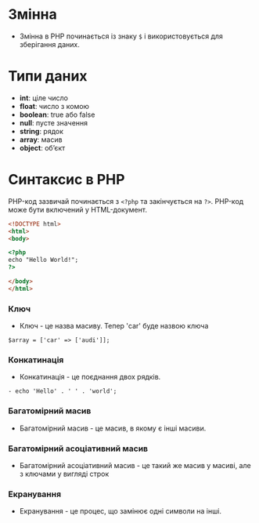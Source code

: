 # Змінна

- Змінна в PHP починається із знаку `$` і використовується для зберігання даних.

# Типи даних

- **int**: ціле число
- **float**: число з комою
- **boolean**: true або false
- **null**: пусте значення
- **string**: рядок
- **array**: масив
- **object**: обʼєкт

# Синтаксис в PHP

PHP-код зазвичай починається з `<?php` та закінчується на `?>`. PHP-код може бути включений у HTML-документ.

```html
<!DOCTYPE html>
<html>
<body>

<?php
echo "Hello World!";
?>

</body>
</html>
```

### Ключ
- Ключ - це назва масиву. Тепер 'car' буде назвою ключа
``` 
$array = ['car' => ['audi']];
```

### Конкатинація
- Конкатинація - це поєднання двох рядків.
```
- echo 'Hello' . ' ' . 'world';
```
   
### Багатомірний масив
- Багатомірний масив - це масив, в якому є інші масиви.

### Багатомірний асоціативний масив
- Багатомірний асоціативний масив - це такий же масив у масиві, але з ключами у вигляді строк

### Екранування
- Екранування - це процес, що замінює одні символи на інші.

